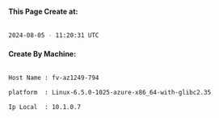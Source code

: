 
   
#### This Page Create at:

```bash

2024-08-05 - 11:20:31 UTC

```

#### Create By Machine:

```bash

Host Name : fv-az1249-794

platform  : Linux-6.5.0-1025-azure-x86_64-with-glibc2.35

Ip Local  : 10.1.0.7

```

